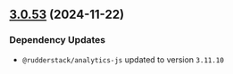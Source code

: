 ## [3.0.53](https://github.com/rudderlabs/rudder-sdk-js/compare/@rudderstack/analytics-js-loading-scripts@3.0.52...@rudderstack/analytics-js-loading-scripts@3.0.53) (2024-11-22)

### Dependency Updates

* `@rudderstack/analytics-js` updated to version `3.11.10`
